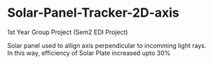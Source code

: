 # Solar-Panel-Tracker-2D-axis
1st Year Group Project (Sem2 EDI Project)



Solar panel used to allign axis perpendicular to incomming light rays. <br>
In this way, efficiency of Solar Plate increased upto 30%
